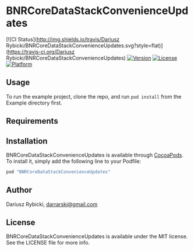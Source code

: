 # BNRCoreDataStackConvenienceUpdates

[![CI Status](http://img.shields.io/travis/Dariusz Rybicki/BNRCoreDataStackConvenienceUpdates.svg?style=flat)](https://travis-ci.org/Dariusz Rybicki/BNRCoreDataStackConvenienceUpdates)
[![Version](https://img.shields.io/cocoapods/v/BNRCoreDataStackConvenienceUpdates.svg?style=flat)](http://cocoapods.org/pods/BNRCoreDataStackConvenienceUpdates)
[![License](https://img.shields.io/cocoapods/l/BNRCoreDataStackConvenienceUpdates.svg?style=flat)](http://cocoapods.org/pods/BNRCoreDataStackConvenienceUpdates)
[![Platform](https://img.shields.io/cocoapods/p/BNRCoreDataStackConvenienceUpdates.svg?style=flat)](http://cocoapods.org/pods/BNRCoreDataStackConvenienceUpdates)

## Usage

To run the example project, clone the repo, and run `pod install` from the Example directory first.

## Requirements

## Installation

BNRCoreDataStackConvenienceUpdates is available through [CocoaPods](http://cocoapods.org). To install
it, simply add the following line to your Podfile:

```ruby
pod "BNRCoreDataStackConvenienceUpdates"
```

## Author

Dariusz Rybicki, darrarski@gmail.com

## License

BNRCoreDataStackConvenienceUpdates is available under the MIT license. See the LICENSE file for more info.
